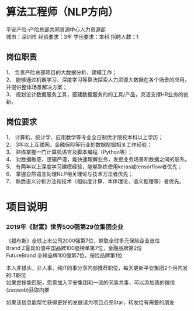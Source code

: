 # 算法工程师（NLP方向）
平安产险-产险总部共同资源中心人力资源部  
城市：深圳市 经验要求：3年 学历要求：本科  招聘人数：1

## 岗位职责
1、 负责产险总部项目的大数据分析、建模工作；   
2、 能够通过机器学习、深度学习等算法探索人力资源大数据在各个场景的应用，并提供整体场景解决方案；   
3、 规划设计数据服务工具，搭建数据服务的的工具/产品，灵活支撑HR业务的创新。

## 岗位要求
1、 计算机、统计学、应用数学等专业全日制优才院校本科以上学历；   
2、 3年以上互联网、金融保险等行业的数据挖掘相关工作经验；   
3、 熟练掌握一门计算机语言及脚本编程（Python等）；   
4、 对数据敏感，逻辑严谨，能快速理解业务，发掘业务场景和数据之间的联系。   
5、 有两年以上深度学习建模经验，能够熟练使用keras或tensorflow者优先；   
6、 掌握自然语言处理NLP相关理论与技术方法者优先；   
7、 熟悉语义分析方法和技术（相似度计算、本体理论、语义推理等）者优先。

# 项目说明

### 2019年《财富》世界500强第29位集团企业
《福布斯》全球上市公司2000强第7位，蝉联全球多元保险企业首位  
Brand Z最具价值中国品牌100强榜单第7位，金融品牌第2位  
FutureBrand 全球品牌100强第7位，保险品牌第1位

本人非猎头，非人事，纯IT同事分享内部推荐职位，每天更新平安集团2个月内发的IT职位  
如果您技能匹配，愿意加入平安集团和一流的同事共事，可以添加我的微信(zaqweb)获取内推 

如果该信息能帮忙获得更好的发展请为项目点亮Star，转发给有需要的朋友




